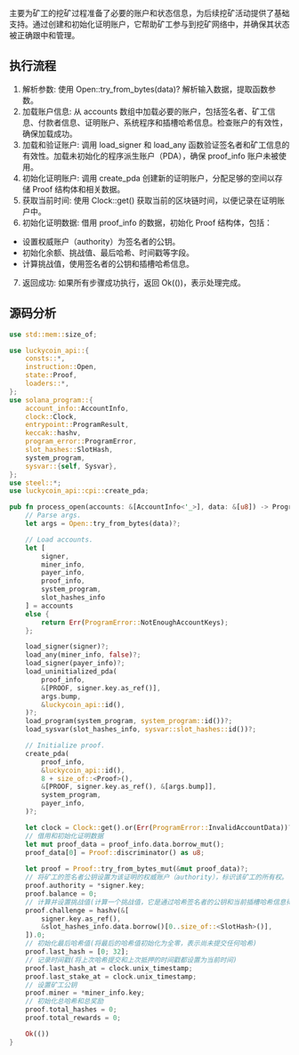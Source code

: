 主要为矿工的挖矿过程准备了必要的账户和状态信息，为后续挖矿活动提供了基础支持。通过创建和初始化证明账户，它帮助矿工参与到挖矿网络中，并确保其状态被正确跟中和管理。

## 执行流程
1. 解析参数: 使用 Open::try_from_bytes(data)? 解析输入数据，提取函数参数。
2. 加载账户信息: 从 accounts 数组中加载必要的账户，包括签名者、矿工信息、付款者信息、证明账户、系统程序和插槽哈希信息。检查账户的有效性，确保加载成功。
3. 加载和验证账户: 调用 load_signer 和 load_any 函数验证签名者和矿工信息的有效性。加载未初始化的程序派生账户（PDA），确保 proof_info 账户未被使用。
4. 初始化证明账户: 调用 create_pda 创建新的证明账户，分配足够的空间以存储 Proof 结构体和相关数据。
5. 获取当前时间: 使用 Clock::get() 获取当前的区块链时间，以便记录在证明账户中。
6. 初始化证明数据: 借用 proof_info 的数据，初始化 Proof 结构体，包括：
  - 设置权威账户（authority）为签名者的公钥。
  - 初始化余额、挑战值、最后哈希、时间戳等字段。
  - 计算挑战值，使用签名者的公钥和插槽哈希信息。
7. 返回成功: 如果所有步骤成功执行，返回 Ok(())，表示处理完成。

## 源码分析
```rust
use std::mem::size_of;

use luckycoin_api::{
    consts::*,
    instruction::Open,
    state::Proof,
    loaders::*,
};
use solana_program::{
    account_info::AccountInfo,
    clock::Clock,
    entrypoint::ProgramResult,
    keccak::hashv,
    program_error::ProgramError,
    slot_hashes::SlotHash,
    system_program,
    sysvar::{self, Sysvar},
};
use steel::*;
use luckycoin_api::cpi::create_pda;

pub fn process_open(accounts: &[AccountInfo<'_>], data: &[u8]) -> ProgramResult {
    // Parse args.
    let args = Open::try_from_bytes(data)?;

    // Load accounts.
    let [
        signer, 
        miner_info, 
        payer_info, 
        proof_info, 
        system_program, 
        slot_hashes_info
    ] = accounts 
    else {
        return Err(ProgramError::NotEnoughAccountKeys);
    };

    load_signer(signer)?;
    load_any(miner_info, false)?;
    load_signer(payer_info)?;
    load_uninitialized_pda(
        proof_info,
        &[PROOF, signer.key.as_ref()],
        args.bump,
        &luckycoin_api::id(),
    )?;
    load_program(system_program, system_program::id())?;
    load_sysvar(slot_hashes_info, sysvar::slot_hashes::id())?;

    // Initialize proof.
    create_pda(
        proof_info,
        &luckycoin_api::id(),
        8 + size_of::<Proof>(),
        &[PROOF, signer.key.as_ref(), &[args.bump]],
        system_program,
        payer_info,
    )?;

    let clock = Clock::get().or(Err(ProgramError::InvalidAccountData))?;
    // 借用和初始化证明数据
    let mut proof_data = proof_info.data.borrow_mut();
    proof_data[0] = Proof::discriminator() as u8;
    
    let proof = Proof::try_from_bytes_mut(&mut proof_data)?;
    // 将矿工的签名者公钥设置为该证明的权威账户（authority），标识该矿工的所有权。
    proof.authority = *signer.key;
    proof.balance = 0;
    // 计算并设置挑战值(计算一个挑战值，它是通过哈希签名者的公钥和当前插槽哈希信息得到的)。这将用于后续验证挖矿
    proof.challenge = hashv(&[
        signer.key.as_ref(),
        &slot_hashes_info.data.borrow()[0..size_of::<SlotHash>()],
    ]).0;
    // 初始化最后哈希值(将最后的哈希值初始化为全零，表示尚未提交任何哈希)
    proof.last_hash = [0; 32];
    // 记录时间戳(将上次哈希提交和上次抵押的时间戳都设置为当前时间)
    proof.last_hash_at = clock.unix_timestamp;
    proof.last_stake_at = clock.unix_timestamp;
    // 设置矿工公钥
    proof.miner = *miner_info.key;
    // 初始化总哈希和总奖励
    proof.total_hashes = 0;
    proof.total_rewards = 0;

    Ok(())
}
```